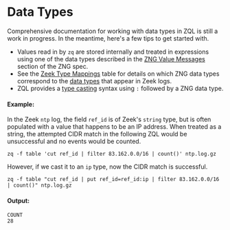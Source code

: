 # Data Types

Comprehensive documentation for working with data types in ZQL is still a work
in progress. In the meantime, here's a few tips to get started with.

* Values read in by `zq` are stored internally and treated in expressions using one of the data types described in the [ZNG Value Messages](../../../zng/docs/spec.md#22-zng-value-messages) section of the ZNG spec.
* See the [Zeek Type Mappings](../../../zng/docs/zeek-compat.md#zeek-type-mappings) table for details on which ZNG data types correspond to the [data types](https://docs.zeek.org/en/current/script-reference/types.html) that appear in Zeek logs.
* ZQL provides a [type casting](https://en.wikipedia.org/wiki/Type_conversion) syntax using `:` followed by a ZNG data type.

#### Example:

In the Zeek `ntp` log, the field `ref_id` is of Zeek's `string` type, but is often populated with a value that happens to be an IP address. When treated as a string, the attempted CIDR match in the following ZQL would be unsuccessful and no events would be counted.

```
zq -f table 'cut ref_id | filter 83.162.0.0/16 | count()' ntp.log.gz
```

However, if we cast it to an `ip` type, now the CIDR match is successful.

```zq-command
zq -f table "cut ref_id | put ref_id=ref_id:ip | filter 83.162.0.0/16 | count()" ntp.log.gz
```

#### Output:
```zq-output
COUNT
28
```
